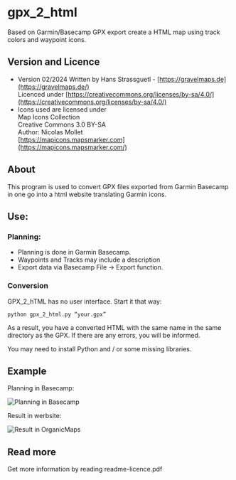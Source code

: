# **gpx_2_html**
Based on Garmin/Basecamp GPX export create a HTML map using track colors and waypoint icons.

## Version and Licence ##

- Version 02/2024
 Written by Hans Strassguetl - [https://gravelmaps.de](https://gravelmaps.de/)  
 Licenced under [https://creativecommons.org/licenses/by-sa/4.0/](https://creativecommons.org/licenses/by-sa/4.0/)  
- Icons used are licensed under  
 Map Icons Collection  
 Creative Commons 3.0 BY-SA  
 Author: Nicolas Mollet  
[https://mapicons.mapsmarker.com](https://mapicons.mapsmarker.com/)  

## About ##

This program is used to convert GPX files exported from Garmin Basecamp in one go into a html website translating Garmin icons.

## Use: ##

### Planning: ###

- Planning is done in Garmin Basecamp.
- Waypoints and Tracks may include a description
- Export data via Basecamp File -> Export function.

### Conversion ###

GPX_2_hTML has no user interface. Start it that way: 

``` python gpx_2_html.py “your.gpx” ```

As a result, you have a converted HTML with the same name in the same directory as the GPX. If there are any errors, you will be informed.  

You may need to install Python and / or some missing libraries.

## Example ##

Planning in Basecamp:  

![Planning in Basecamp](images/basecamp-planning.jpg)

Result in werbsite:  

![Result in OrganicMaps](images/website.jpg)


## Read more ##
Get more information by reading readme-licence.pdf
